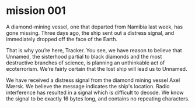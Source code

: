 # mission 001

A diamond-mining vessel, one that departed from Namibia last week, has gone missing. Three days ago, the ship sent out a distress signal, and immediately dropped off the face of the Earth.

That is why you’re here, Tracker. You see, we have reason to believe that Unnamed, the sisterhood partial to black diamonds and the most destructive branches of science, is planning an unthinkable act of ecoterrorism. We’re fairly certain that the lost ship will lead us to Unnamed.

We have received a distress signal from the diamond mining vessel Axel Mærsk. We believe the message indicates the ship's location. Radio interference has resulted in a signal which is difficult to decode. We know the signal to be exactly 16 bytes long, and contains no repeating characters.